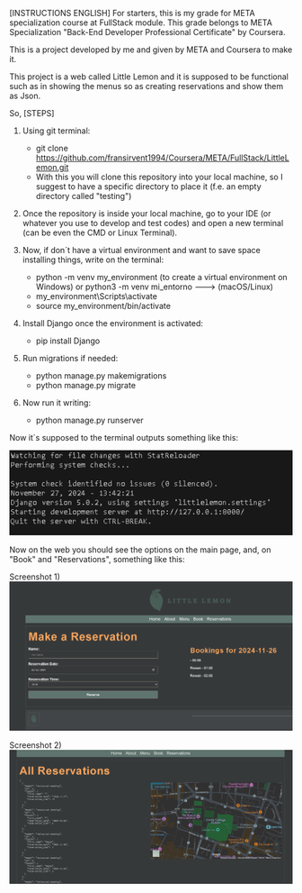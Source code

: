 [INSTRUCTIONS ENGLISH]
For starters, this is my grade for META specialization course at FullStack module. This grade belongs to META Specialization "Back-End Developer Professional Certificate" by Coursera.

This is a project developed by me and given by META and Coursera to make it.

This project is a web called Little Lemon and it is supposed to be functional such as in showing the menus so as creating reservations and show them as Json.

So, [STEPS]

1) Using git terminal:
   -  git clone https://github.com/fransirvent1994/Coursera/META/FullStack/LittleLemon.git
   -  With this you will clone this repository into your local machine, so I suggest to have a specific directory to place it (f.e. an empty directory called "testing")

2) Once the repository is inside your local machine, go to your IDE (or whatever you use to develop and test codes) and open a new terminal (can be even the CMD or Linux Terminal).

3) Now, if don´t have a virtual environment and want to save space installing things, write on the terminal:
   - python -m venv my_environment (to create a virtual environment on Windows) or python3 -m venv mi_entorno ---> (macOS/Linux)
   - my_environment\Scripts\activate
   - source my_environment/bin/activate

4) Install Django once the environment is activated:
   - pip install Django
  
5) Run migrations if needed:
   - python manage.py makemigrations
   - python manage.py migrate

6) Now run it writing:
   - python manage.py runserver

Now it´s supposed to the terminal outputs something like this:

![Screenshot of my application](screenshots/server.png)


Now on the web you should see the options on the main page, and, on "Book" and "Reservations", something like this:

Screenshot 1)
![Screenshot of my application](screenshots/bookings.png)

Screenshot 2)
![Screenshot of my application](screenshots/reservations.png)
